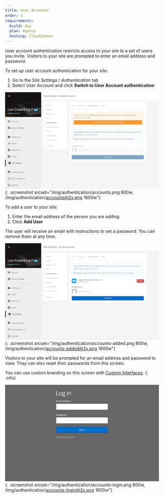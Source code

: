 ```yaml
---
title: User Accounts
order: 3
requirements:
  build: Any
  plan: Agency
  hosting: CloudCannon
---
```


User account authentication restricts access to your site to a set of users you invite.
Visitors to your site are prompted to enter an email address and password.

To set up user account authentication for your site:

1. Go to the *Site Settings* / *Authentication* tab
2. Select *User Account* and click **Switch to User Account authentication**

![User account authentication](/img/authentication/accounts.png){: .screenshot srcset="/img/authentication/accounts.png 800w, /img/authentication/accounts@2x.png 1600w"}

To add a user to your site:

1. Enter the email address of the person you are adding
2. Click **Add User**

The user will receive an email with instructions to set a password. You can remove them at any time.

![Adding a user account](/img/authentication/accounts-added.png){: .screenshot srcset="/img/authentication/accounts-added.png 800w, /img/authentication/accounts-added@2x.png 1600w"}

Visitors to your site will be prompted for an email address and password to view. They can also reset their passwords from this screen.

You can use custom branding on this screen with [Custom Interfaces](/authentication/custom-interfaces).
{: .info}

![User account login](/img/authentication/accounts-login.png){: .screenshot srcset="/img/authentication/accounts-login.png 800w, /img/authentication/accounts-login@2x.png 1600w"}
